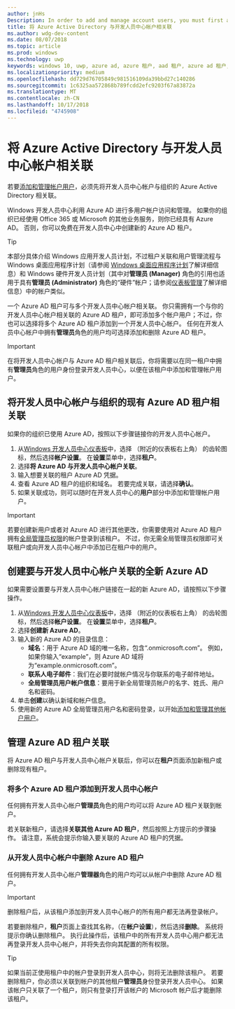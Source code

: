 ```yaml
---
author: jnHs
Description: In order to add and manage account users, you must first associate your Dev Center account with your organization's Azure Active Directory.
title: 将 Azure Active Directory 与开发人员中心帐户相关联
ms.author: wdg-dev-content
ms.date: 08/07/2018
ms.topic: article
ms.prod: windows
ms.technology: uwp
keywords: windows 10, uwp, azure ad, azure 租户, aad 租户, azure ad 租户, 租户管理, 租户
ms.localizationpriority: medium
ms.openlocfilehash: dd729d76705849c981516109da39bbd27c140286
ms.sourcegitcommit: 1c6325aa572868b789fcdd2efc9203f67a83872a
ms.translationtype: MT
ms.contentlocale: zh-CN
ms.lasthandoff: 10/17/2018
ms.locfileid: "4745908"
---
```

# <a name="associate-azure-active-directory-with-your-dev-center-account"></a>将 Azure Active Directory 与开发人员中心帐户相关联

若要[添加和管理帐户用户](add-users-groups-and-azure-ad-applications.md)，必须先将开发人员中心帐户与组织的 Azure Active Directory 相关联。 

Windows 开发人员中心利用 Azure AD 进行多用户帐户访问和管理。 如果你的组织已经使用 Office 365 或 Microsoft 的其他业务服务，则你已经具有 Azure AD。 否则，你可以免费在开发人员中心中创建新的 Azure AD 租户。

> [!TIP]
> 本部分具体介绍 Windows 应用开发人员计划，不过租户关联和用户管理流程与 Windows 桌面应用程序计划（请参阅 [Windows 桌面应用程序计划](https://docs.microsoft.com/windows/desktop/appxpkg/windows-desktop-application-program#add-and-manage-account-users)了解详细信息）和 Windows 硬件开发人员计划（其中对**管理员 (Manager)** 角色的引用也适用于具有**管理员 (Administrator)** 角色的“硬件”帐户；请参阅[仪表板管理](https://docs.microsoft.com/windows-hardware/drivers/dashboard/dashboard-administration)了解详细信息）中的帐户类似。

一个 Azure AD 租户可与多个开发人员中心帐户相关联。 你只需拥有一个与你的开发人员中心帐户相关联的 Azure AD 租户，即可添加多个帐户用户；不过，你也可以选择将多个 Azure AD 租户添加到一个开发人员中心帐户。 任何在开发人员中心帐户中拥有**管理员**角色的用户均可选择添加和删除 Azure AD 租户。

> [!IMPORTANT]
> 在将开发人员中心帐户与 Azure AD 租户相关联后，你将需要以在同一租户中拥有**管理员**角色的用户身份登录开发人员中心，以便在该租户中添加和管理帐户用户。


## <a name="associate-your-dev-center-account-with-your-organizations-existing-azure-ad-tenant"></a>将开发人员中心帐户与组织的现有 Azure AD 租户相关联

如果你的组织已使用 Azure AD，按照以下步骤链接你的开发人员中心帐户。

1.  从[Windows 开发人员中心仪表板](https://partner.microsoft.com/dashboard)中，选择 （附近的仪表板右上角） 的齿轮图标，然后选择**帐户设置**。 在**设置**菜单中，选择**租户**。
2.  选择**将 Azure AD 与开发人员中心帐户关联**。
3.  输入想要关联的租户 Azure AD 凭据。
4.  查看 Azure AD 租户的组织和域名。 若要完成关联，请选择**确认**。
5.  如果关联成功，则可以随时在开发人员中心的**用户**部分中添加和管理帐户用户。

> [!IMPORTANT]
> 若要创建新用户或者对 Azure AD 进行其他更改，你需要使用对 Azure AD 租户拥有[全局管理员权限](https://docs.microsoft.com/azure/active-directory/users-groups-roles/directory-assign-admin-roles)的帐户登录到该租户。 不过，你无需全局管理员权限即可关联租户或向开发人员中心帐户中添加已在租户中的用户。


## <a name="create-a-brand-new-azure-ad-to-associate-with-your-dev-center-account"></a>创建要与开发人员中心帐户关联的全新 Azure AD

如果需要设置要与开发人员中心帐户链接在一起的新 Azure AD，请按照以下步骤操作。

1.  从[Windows 开发人员中心仪表板](https://partner.microsoft.com/dashboard)中，选择 （附近的仪表板右上角） 的齿轮图标，然后选择**帐户设置**。 在**设置**菜单中，选择**租户**。
2.  选择**创建新 Azure AD**。
3.  输入新的 Azure AD 的目录信息：
    - **域名**：用于 Azure AD 域的唯一名称，包含“.onmicrosoft.com”。 例如，如果你输入“example”，则 Azure AD 域将为“example.onmicrosoft.com”。
    - **联系人电子邮件**：我们在必要时就帐户情况与你联系的电子邮件地址。
    - **全局管理员用户帐户信息**：要用于新全局管理员帐户的名字、姓氏、用户名和密码。
4.  单击**创建**以确认新域和帐户信息。
5.  使用新的 Azure AD 全局管理员用户名和密码登录，以开始[添加和管理其他帐户用户](add-users-groups-and-azure-ad-applications.md)。


## <a name="manage-azure-ad-tenant-associations"></a>管理 Azure AD 租户关联

将 Azure AD 租户与开发人员中心帐户关联后，你可以在**租户**页面添加新租户或删除现有租户。


### <a name="add-multiple-azure-ad-tenants-to-your-dev-center-account"></a>将多个 Azure AD 租户添加到开发人员中心帐户

任何拥有开发人员中心帐户**管理员**角色的用户均可以将 Azure AD 租户关联到帐户。

若关联新租户，请选择**关联其他 Azure AD 租户**，然后按照上方提示的步骤操作。 请注意，系统会提示你输入要关联的 Azure AD 租户的凭据。


### <a name="remove-an-azure-ad-tenant-from-your-dev-center-account"></a>从开发人员中心帐户中删除 Azure AD 租户

任何拥有开发人员中心帐户**管理器**角色的用户均可以从帐户中删除 Azure AD 租户。

> [!IMPORTANT]
> 删除租户后，从该租户添加到开发人员中心帐户的所有用户都无法再登录帐户。 

若要删除租户，**租户**页面上查找其名称，（在**帐户设置**），然后选择**删除**。 系统将提示你确认删除租户。 执行此操作后，该租户中的所有开发人员中心用户都无法再登录开发人员中心帐户，并将失去你向其配置的所有权限。

> [!TIP]
> 如果当前正使用租户中的帐户登录到开发人员中心，则将无法删除该租户。 若要删除租户，你必须以关联到帐户的其他租户**管理员**身份登录开发人员中心。 如果该帐户只关联了一个租户，则只有登录打开该帐户的 Microsoft 帐户后才能删除该租户。


